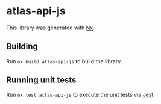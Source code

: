 # atlas-api-js

This library was generated with [Nx](https://nx.dev).

## Building

Run `nx build atlas-api-js` to build the library.

## Running unit tests

Run `nx test atlas-api-js` to execute the unit tests via [Jest](https://jestjs.io).
